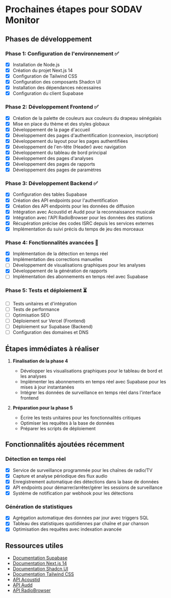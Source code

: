 # Prochaines étapes pour SODAV Monitor

## Phases de développement

### Phase 1: Configuration de l'environnement ✅

- [x] Installation de Node.js
- [x] Création du projet Next.js 14
- [x] Configuration de Tailwind CSS
- [x] Configuration des composants Shadcn UI
- [x] Installation des dépendances nécessaires
- [x] Configuration du client Supabase

### Phase 2: Développement Frontend ✅

- [x] Création de la palette de couleurs aux couleurs du drapeau sénégalais
- [x] Mise en place du thème et des styles globaux
- [x] Développement de la page d'accueil
- [x] Développement des pages d'authentification (connexion, inscription)
- [x] Développement du layout pour les pages authentifiées
- [x] Développement de l'en-tête (Header) avec navigation
- [x] Développement du tableau de bord principal
- [x] Développement des pages d'analyses
- [x] Développement des pages de rapports
- [x] Développement des pages de paramètres

### Phase 3: Développement Backend ✅

- [x] Configuration des tables Supabase
- [x] Création des API endpoints pour l'authentification
- [x] Création des API endpoints pour les données de diffusion
- [x] Intégration avec Acoustid et Audd pour la reconnaissance musicale
- [x] Intégration avec l'API RadioBrowser pour les données des stations
- [x] Récupération précise des codes ISRC depuis les services externes
- [x] Implémentation du suivi précis du temps de jeu des morceaux

### Phase 4: Fonctionnalités avancées 🔄

- [x] Implémentation de la détection en temps réel
- [x] Implémentation des corrections manuelles
- [ ] Développement de visualisations graphiques pour les analyses
- [x] Développement de la génération de rapports
- [ ] Implémentation des abonnements en temps réel avec Supabase

### Phase 5: Tests et déploiement ⏳

- [ ] Tests unitaires et d'intégration
- [ ] Tests de performance
- [ ] Optimisation SEO
- [ ] Déploiement sur Vercel (Frontend)
- [ ] Déploiement sur Supabase (Backend)
- [ ] Configuration des domaines et DNS

## Étapes immédiates à réaliser

1. **Finalisation de la phase 4**
   - Développer les visualisations graphiques pour le tableau de bord et les analyses
   - Implémenter les abonnements en temps réel avec Supabase pour les mises à jour instantanées
   - Intégrer les données de surveillance en temps réel dans l'interface frontend

2. **Préparation pour la phase 5**
   - Écrire les tests unitaires pour les fonctionnalités critiques
   - Optimiser les requêtes à la base de données
   - Préparer les scripts de déploiement

## Fonctionnalités ajoutées récemment

### Détection en temps réel
- [x] Service de surveillance programmée pour les chaînes de radio/TV
- [x] Capture et analyse périodique des flux audio
- [x] Enregistrement automatique des détections dans la base de données
- [x] API endpoints pour démarrer/arrêter/gérer les sessions de surveillance
- [x] Système de notification par webhook pour les détections

### Génération de statistiques
- [x] Agrégation automatique des données par jour avec triggers SQL
- [x] Tableau des statistiques quotidiennes par chaîne et par chanson
- [x] Optimisation des requêtes avec indexation avancée

## Ressources utiles

- [Documentation Supabase](https://supabase.com/docs)
- [Documentation Next.js 14](https://nextjs.org/docs)
- [Documentation Shadcn UI](https://ui.shadcn.com)
- [Documentation Tailwind CSS](https://tailwindcss.com/docs)
- [API Acoustid](https://acoustid.org/webservice)
- [API Audd](https://docs.audd.io/)
- [API RadioBrowser](https://api.radio-browser.info/) 